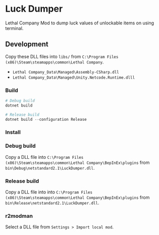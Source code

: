 # Luck Dumper

Lethal Company Mod to dump luck values of unlockable items on using terminal.

## Development

Copy these DLL files into `libs/` from `C:\Program Files (x86)\Steam\steamapps\common\Lethal Company`.

- `Lethal Company_Data\Managed\Assembly-CSharp.dll`
- `Lethal Company_Data\Managed\Unity.Netcode.Runtime.dlll`

### Build

```powershell
# Debug build
dotnet build

# Release build
dotnet build --configuration Release
```

### Install

### Debug build

Copy a DLL file into `C:\Program Files (x86)\Steam\steamapps\common\Lethal Company\BepInEx\plugins` from `bin\Debug\netstandard2.1\LuckDumper.dll`.

### Release build

Copy a DLL file into into `C:\Program Files (x86)\Steam\steamapps\common\Lethal Company\BepInEx\plugins` from `bin\Release\netstandard2.1\LuckDumper.dll`.

### r2modman

Select a DLL file from `Settings > Import local mod`.
